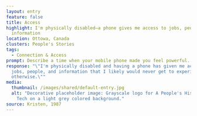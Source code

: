 ```yaml
---
layout: entry
feature: false
title: Access
highlight: I'm physically disabled—a phone gives me access to jobs, people, and
  information
location: Ottowa, Canada
clusters: People's Stories
tags:
  - Connection & Access
prompt: Describe a time when your mobile phone made you feel powerful.
response: "\"I'm physically disabled and having a phone has given me access to
  jobs, people, and information that I likely would never get to experience
  otherwise.\""
media:
  thumbnail: /images/shared/default-entry.jpg
  alt: "Decorative placeholder image: Grayscale logo for A People's History of
    Tech on a light grey colored background."
source: Kristen, 1987
---
```


